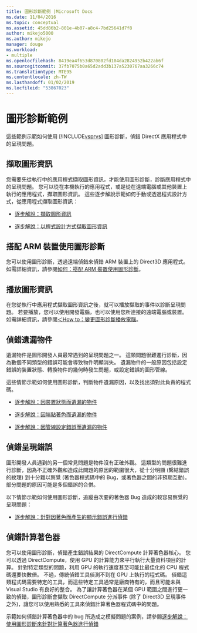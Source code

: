 ```yaml
---
title: 圖形診斷範例 |Microsoft Docs
ms.date: 11/04/2016
ms.topic: conceptual
ms.assetid: 45dd86b2-801e-4b07-a8c4-7bd25641d7f8
author: mikejo5000
ms.author: mikejo
manager: douge
ms.workload:
- multiple
ms.openlocfilehash: 8419ea4f653d870802fd104da2824952b422ab6f
ms.sourcegitcommit: 37fb7075b0a65d2add3b137a5230767aa3266c74
ms.translationtype: MTE95
ms.contentlocale: zh-TW
ms.lasthandoff: 01/02/2019
ms.locfileid: "53867023"
---
```

# <a name="graphics-diagnostics-examples"></a>圖形診斷範例
這些範例示範如何使用 [!INCLUDE[vsprvs](../../code-quality/includes/vsprvs_md.md)] 圖形診斷，偵錯 DirectX 應用程式中的呈現問題。  
  
## <a name="capturing-graphics-information"></a>擷取圖形資訊  
 您需要先從執行中的應用程式擷取圖形資訊，才能使用圖形診斷，診斷應用程式中的呈現問題。 您可以從在本機執行的應用程式，或是從在遠端電腦或其他裝置上執行的應用程式，擷取圖形資訊。 這些逐步解說示範如何手動或透過程式設計方式，從應用程式擷取圖形資訊：  
  
-   [逐步解說：擷取圖形資訊](walkthrough-capturing-graphics-information.md)  
  
-   [逐步解說：以程式設計方式擷取圖形資訊](walkthrough-capturing-graphics-information-programmatically.md)  
  
## <a name="use-graphics-diagnostics-with-an-arm-based-device"></a>搭配 ARM 裝置使用圖形診斷  
 您可以使用圖形診斷，透過遠端偵錯來偵錯 ARM 裝置上的 Direct3D 應用程式。 如需詳細資訊，請參閱[如何：搭配 ARM 裝置使用圖形診斷](/visualstudio/debugger/graphics/graphics-diagnostics-examples)。  
  
## <a name="playing-back-graphics-information"></a>播放圖形資訊  
 在您從執行中應用程式擷取圖形資訊之後，就可以播放擷取的事件以診斷呈現問題。 若要播放，您可以使用開發電腦，也可以使用您所連接的遠端電腦或裝置。 如需詳細資訊，請參閱[＜How to：變更圖形診斷播放電腦](how-to-change-the-graphics-diagnostics-playback-machine.md)。  
  
## <a name="debugging-missing-objects"></a>偵錯遺漏物件  
 遺漏物件是圖形開發人員最常遇到的呈現問題之一。 這類問題很難進行診斷，因為數個不同類型的錯誤可能會導致物件明顯消失。 遺漏物件的一般原因包括設定錯誤的裝置狀態、轉換物件的幾何時發生問題，或設定錯誤的圖形管線。  
  
 這些情節示範如何使用圖形診斷，判斷物件遺漏原因，以及找出須對此負責的程式碼。  
  
-   [逐步解說：因裝置狀態而遺漏的物件](walkthrough-missing-objects-due-to-device-state.md)  
  
-   [逐步解說：因端點著色而遺漏的物件](walkthrough-missing-objects-due-to-vertex-shading.md)  
  
-   [逐步解說：因管線設定錯誤而遺漏的物件](walkthrough-missing-objects-due-to-misconfigured-pipeline.md)  
  
## <a name="debugging-rendering-errors"></a>偵錯呈現錯誤  
 圖形開發人員遇到的另一個常見問題是物件沒有正確外觀。 這類型的問題很難進行診斷，因為不正確外觀和造成此問題的原因的範圍很大，從十分明顯 (繫結錯誤的紋理) 到十分難以察覺 (著色器程式碼中的 Bug，或著色器之間的非預期互動)。 部分問題的原因可能是多個錯誤的合併。  
  
 以下情節示範如何使用圖形診斷，追蹤由次要的著色器 Bug 造成的較容易察覺的呈現問題：  
  
-   [逐步解說：針對因著色而產生的顯示錯誤進行偵錯](walkthrough-debugging-rendering-errors-due-to-shading.md)  
  
## <a name="debugging-compute-shaders"></a>偵錯計算著色器  
 您可以使用圖形診斷，偵錯產生錯誤結果的 DirectCompute 計算著色器核心。 您可以透過 DirectCompute，使用 GPU 的計算能力來平行執行大量資料項目的計算。 針對特定類型的問題，利用 GPU 的執行速度甚至可能比最佳化的 CPU 程式碼還要快數倍。 不過，傳統偵錯工具偵測不到在 GPU 上執行的程式碼。 偵錯這類程式碼需要特定的工具，而這些特定工具通常是廠商特有的，而且可能未與 Visual Studio 有良好的整合。 為了讓計算著色器在某個 GPU 範圍之間進行更一致的偵錯，圖形診斷會擷取 DirectCompute 分派事件 (除了 Direct3D 呈現事件之外)，讓您可以使用熟悉的工具來偵錯計算著色器程式碼中的問題。  
  
 示範如何偵錯計算著色器中的 bug 所造成之模擬問題的案例，請參閱[逐步解說：使用圖形診斷來針對計算著色器進行偵錯](walkthrough-using-graphics-diagnostics-to-debug-a-compute-shader.md)